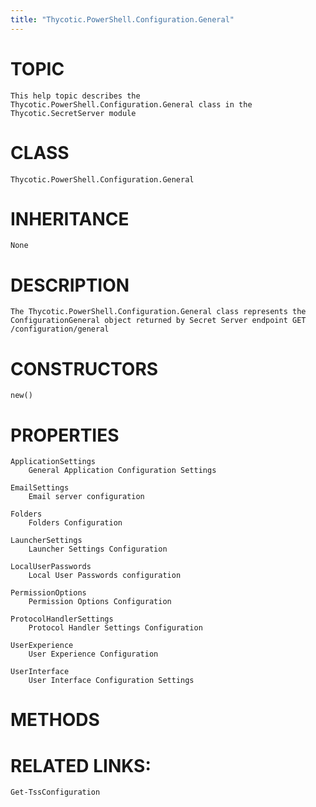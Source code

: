 ```yaml
---
title: "Thycotic.PowerShell.Configuration.General"
---
```


# TOPIC
    This help topic describes the Thycotic.PowerShell.Configuration.General class in the Thycotic.SecretServer module

# CLASS
    Thycotic.PowerShell.Configuration.General

# INHERITANCE
    None

# DESCRIPTION
    The Thycotic.PowerShell.Configuration.General class represents the ConfigurationGeneral object returned by Secret Server endpoint GET /configuration/general

# CONSTRUCTORS
    new()

# PROPERTIES
    ApplicationSettings
        General Application Configuration Settings

    EmailSettings
        Email server configuration

    Folders
        Folders Configuration

    LauncherSettings
        Launcher Settings Configuration

    LocalUserPasswords
        Local User Passwords configuration

    PermissionOptions
        Permission Options Configuration

    ProtocolHandlerSettings
        Protocol Handler Settings Configuration

    UserExperience
        User Experience Configuration

    UserInterface
        User Interface Configuration Settings

# METHODS

# RELATED LINKS:
    Get-TssConfiguration
